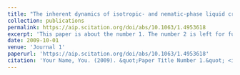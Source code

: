 ```yaml
---
title: "The inherent dynamics of isotropic- and nematic-phase liquid crystals"
collection: publications
permalink: https://aip.scitation.org/doi/abs/10.1063/1.4953618
excerpt: 'This paper is about the number 1. The number 2 is left for future work.'
date: 2009-10-01
venue: 'Journal 1'
paperurl: 'https://aip.scitation.org/doi/abs/10.1063/1.4953618'
citation: 'Your Name, You. (2009). &quot;Paper Title Number 1.&quot; <i>Journal 1</i>. 1(1).'
---
```

